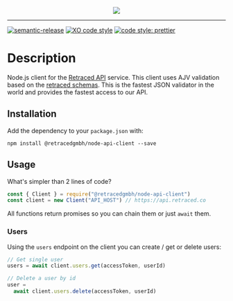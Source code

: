<p align="center">
  <a aria-label="retraced logo" href="https://github.com/retracedgmbh/schemas">
    <img src="http://retraced-static.imgix.net/Retraced_Secondary-Logo_Black.png?w=500">
  </a>
</p>

---

[![semantic-release](https://img.shields.io/badge/%20%20%F0%9F%93%A6%F0%9F%9A%80-semantic--release-e10079.svg?style=flat-square)](https://github.com/semantic-release/semantic-release)
[![XO code style](https://img.shields.io/badge/code_style-XO-5ed9c7.svg?style=flat-square)](https://github.com/xojs/xo)
[![code style: prettier](https://img.shields.io/badge/code_style-prettier-ff69b4.svg?style=flat-square)](https://github.com/prettier/prettier) 

# Description

Node.js client for the [Retraced API](https://retraced.co) service.
This client uses AJV validation based on the [retraced schemas](https://github.com/retracedgmbh/schemas). This is the fastest JSON
validator in the world and provides the fastest access to our API.

## Installation

Add the dependency to your `package.json` with:

`npm install @retracedgmbh/node-api-client --save`

## Usage

What's simpler than 2 lines of code?

```javascript
const { Client } = require("@retracedgmbh/node-api-client")
const client = new Client("API_HOST") // https://api.retraced.co 
```

All functions return promises so you can chain them or just `await` them.

### Users

Using the `users` endpoint  on the client you can create / get or delete users:

```javascript
// Get single user
users = await client.users.get(accessToken, userId)

// Delete a user by id
user =
  await client.users.delete(accessToken, userId)
```